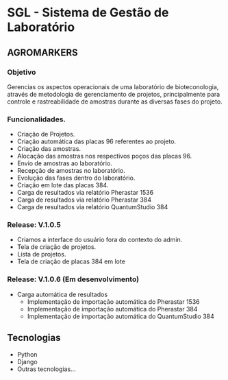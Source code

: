 # SGL - Sistema de Gestão de Laboratório
## AGROMARKERS


### Objetivo

Gerencias os aspectos operacionais de uma laboratório de bioteconologia, através de metodologia de gerenciamento de projetos, principalmente para controle e rastreabilidade de amostras durante as diversas fases do projeto. 

### Funcionalidades. 

* Criação de Projetos.
* Criação automática das placas 96 referentes ao projeto.
* Criação das amostras.
* Alocação das amostras nos respectivos poços das placas 96. 
* Envio de amostras ao laboratório.
* Recepção de amostras no laboratório.
* Evolução das fases dentro do laboratório.
* Criação em lote das placas 384.
* Carga de resultados via relatório Pherastar 1536
* Carga de resultados via relatório Pherastar 384
* Carga de resultados via relatório QuantumStudio 384


### Release: V.1.0.5 

* Criamos a interface do usuário fora do contexto do admin.
* Tela de criação de projetos. 
* Lista de projetos. 
* Tela de criação de placas 384 em lote

### Release: V.1.0.6 (Em desenvolvimento)
* Carga automática de resultados
  - Implementação de importação automática do Pherastar 1536
  - Implementação de importação automática do Pherastar 384
  - Implementação de importação automática do QuantumStudio 384


## Tecnologias

- Python
- Django
- Outras tecnologias...